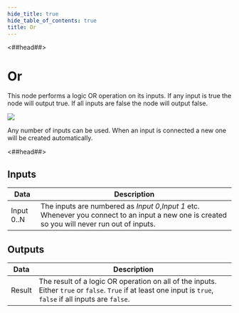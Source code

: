 ```yaml
---
hide_title: true
hide_table_of_contents: true
title: Or
---
```


<##head##>

# Or

This node performs a logic OR operation on its inputs. If any input is <span className="ndl-data">true</span> the node will output <span className="ndl-data">true</span>. If all inputs are <span className="ndl-data">false</span> the node will output <span className="ndl-data">false</span>.

<div className="ndl-image-with-background l">

![](nodes/logic/or/or_node.png)

</div>

Any number of inputs can be used. When an input is connected a new one will be created automatically.

<##head##>

## Inputs

| Data                                         | Description                                                                                                                                    |
| -------------------------------------------- | ---------------------------------------------------------------------------------------------------------------------------------------------- |
| <span className="ndl-data">Input 0..N</span> | The inputs are numbered as _Input 0_,_Input 1_ etc. Whenever you connect to an input a new one is created so you will never run out of inputs. |

## Outputs

| Data                                     | Description                                                                                                                                                   |
| ---------------------------------------- | ------------------------------------------------------------------------------------------------------------------------------------------------------------- |
| <span className="ndl-data">Result</span> | The result of a logic OR operation on all of the inputs. Either `true` or `false`. `True` if at least one input is `true`, `false` if all inputs are `false`. |
